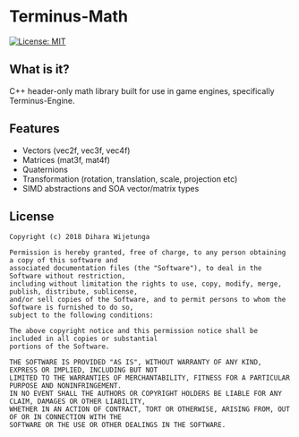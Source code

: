 # Terminus-Math

[![License: MIT](https://img.shields.io/packagist/l/doctrine/orm.svg)](https://opensource.org/licenses/MIT)

## What is it?
C++ header-only math library built for use in game engines, specifically Terminus-Engine.

## Features
* Vectors (vec2f, vec3f, vec4f)
* Matrices (mat3f, mat4f)
* Quaternions
* Transformation (rotation, translation, scale, projection etc)
* SIMD abstractions and SOA vector/matrix types

## License
```
Copyright (c) 2018 Dihara Wijetunga

Permission is hereby granted, free of charge, to any person obtaining a copy of this software and 
associated documentation files (the "Software"), to deal in the Software without restriction, 
including without limitation the rights to use, copy, modify, merge, publish, distribute, sublicense,
and/or sell copies of the Software, and to permit persons to whom the Software is furnished to do so, 
subject to the following conditions:

The above copyright notice and this permission notice shall be included in all copies or substantial
portions of the Software.

THE SOFTWARE IS PROVIDED "AS IS", WITHOUT WARRANTY OF ANY KIND, EXPRESS OR IMPLIED, INCLUDING BUT NOT 
LIMITED TO THE WARRANTIES OF MERCHANTABILITY, FITNESS FOR A PARTICULAR PURPOSE AND NONINFRINGEMENT. 
IN NO EVENT SHALL THE AUTHORS OR COPYRIGHT HOLDERS BE LIABLE FOR ANY CLAIM, DAMAGES OR OTHER LIABILITY,
WHETHER IN AN ACTION OF CONTRACT, TORT OR OTHERWISE, ARISING FROM, OUT OF OR IN CONNECTION WITH THE 
SOFTWARE OR THE USE OR OTHER DEALINGS IN THE SOFTWARE.
```